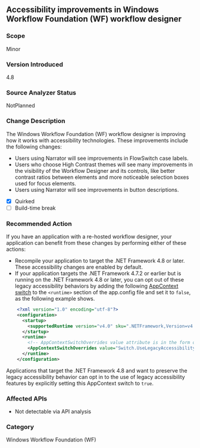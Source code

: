 ## Accessibility improvements in Windows Workflow Foundation (WF) workflow designer

### Scope
Minor

### Version Introduced
4.8

### Source Analyzer Status
NotPlanned

### Change Description
The Windows Workflow Foundation (WF) workflow designer is improving how it works with accessibility technologies. These improvements include the following changes:
- Users using Narrator will see improvements in FlowSwitch case labels.
- Users who choose High Contrast themes will see many improvements in the visibility of the Workflow Designer and its controls, like better contrast ratios between elements and more noticeable selection boxes used for focus elements.
- Users using Narrator will see improvements in button descriptions.

- [x] Quirked
- [ ] Build-time break

### Recommended Action
If you have an application with a re-hosted workflow designer, your application can benefit from these changes by performing either of these actions:
- Recompile your application to target the .NET Framework 4.8 or later. These accessibility changes are enabled by default.
- If your application targets the .NET Framework 4.7.2 or earlier but is running on the .NET Framework 4.8 or later, you can opt out of these legacy accessibility behaviors by adding the following [AppContext switch](~/docs/framework/configure-apps/file-schema/runtime/appcontextswitchoverrides-element.md) to the `<runtime>` section of the app.config file and set it to `false`, as the following example shows.
```xml
    <?xml version="1.0" encoding="utf-8"?>
    <configuration>
      <startup>
        <supportedRuntime version="v4.0" sku=".NETFramework,Version=v4.7"/>
      </startup>
      <runtime>
        <!-- AppContextSwitchOverrides value attribute is in the form of 'key1=true|false;key2=true|false  -->
        <AppContextSwitchOverrides value="Switch.UseLegacyAccessibilityFeatures.3=false" />
      </runtime>
    </configuration>
```
Applications that target the .NET Framework 4.8 and want to preserve the legacy accessibility behavior can opt in to the use of legacy accessibility features by explicitly setting this AppContext switch to `true`.


### Affected APIs
  * Not detectable via API analysis

### Category
Windows Workflow Foundation (WF)

<!--
    ### Original Bug
    Bug link goes here

https://devdiv.visualstudio.com/DevDiv/_workitems/edit/604810
https://devdiv.visualstudio.com/DevDiv/_workitems/edit/613975
https://devdiv.visualstudio.com/DevDiv/_workitems/edit/682170

-->


